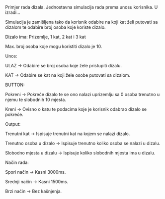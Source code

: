 Primjer rada dizala. Jednostavna simulacija rada prema unosu korisnika. U izradi...

Simulacija je zamišljena tako da korisnik odabire na koji kat želi putovati sa dizalom te odabire broj osoba koje koriste dizalo.

Dizalo ima: Prizemlje, 1 kat, 2 kat i 3 kat

Max. broj osoba koje mogu koristiti dizalo je 10.


Unos:

ULAZ -> Odabire se broj osoba koje žele pristupiti dizalu.

KAT -> Odabire se kat na koji žele osobe putovati sa dizalom.


BUTTON:

Pokreni -> Pokreće dizalo te se ono nalazi uprizemlju sa 0 osoba trenutno u njemu te slobodnih 10 mjesta.

Kreni -> Ovisno o katu te podacima koje je korisnik odabrao dizalo se pokreće.


Output:

Trenutni kat -> Ispisuje trenutni kat na kojem se nalazi dizalo.

Trenutno osoba u dizalo -> Ispisuje trenutno koliko osoba se nalazi u dizalu.

Slobodno mjesta u dizalu -> Ispisuje koliko slobodnih mjesta ima u dizalu.


Način rada:

Spori način -> Kasni 3000ms.

Srednji način -> Kasni 1500ms.

Brzi način -> Bez kašnjenja.
